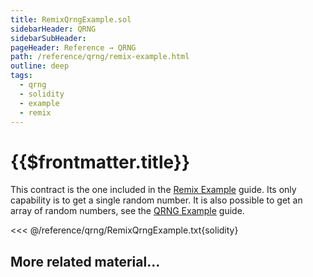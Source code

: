 ```yaml
---
title: RemixQrngExample.sol
sidebarHeader: QRNG
sidebarSubHeader:
pageHeader: Reference → QRNG
path: /reference/qrng/remix-example.html
outline: deep
tags:
  - qrng
  - solidity
  - example
  - remix
---
```


<PageHeader/>

<SearchHighlight/>

# {{$frontmatter.title}}

This contract is the one included in the
[Remix Example](/guides/qrng/remix-example.md) guide. Its only capability is to
get a single random number. It is also possible to get an array of random
numbers, see the [QRNG Example](/guides/qrng/qrng-example.md) guide.

<!-- prettier-ignore -->
<<< @/reference/qrng/RemixQrngExample.txt{solidity}

## More related material...

<div class="api3-css-nav-box-flex-row">
  <NavBox type='GUIDE' id='_qrng-remix-example'/>
</div>
